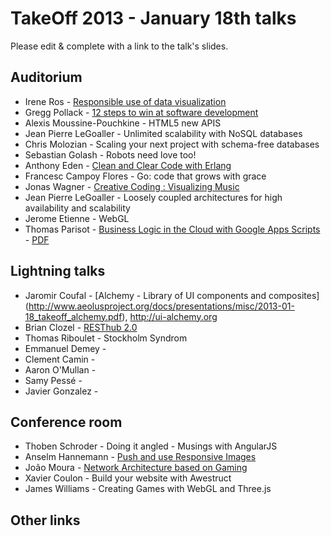 # TakeOff 2013 - January 18th talks

Please edit & complete with a link to the talk's slides.

## Auditorium

- Irene Ros - [Responsible use of data visualization](https://speakerdeck.com/iros/visualizing-data-responsibly)
- Gregg Pollack - [12 steps to win at software development](http://courseware.codeschool.com/uploads/12_steps_takeoffconf.pdf)
- Alexis Moussine-Pouchkine - HTML5 new APIS
- Jean Pierre LeGoaller - Unlimited scalability with NoSQL databases
- Chris Molozian - Scaling your next project with schema-free databases
- Sebastian Golash - Robots need love too!
- Anthony Eden - [Clean and Clear Code with Erlang](https://speakerdeck.com/aeden/clean-and-clear-code-with-erlang)
- Francesc Campoy Flores - Go: code that grows with grace
- Jonas Wagner - [Creative Coding : Visualizing Music](https://docs.google.com/presentation/d/1ISZp68AvPnUbm6ry1JDWM6_mJV8pu80RUQFaFRPy_JU/edit)
- Jean Pierre LeGoaller - Loosely coupled architectures for high availability and scalability
- Jerome Etienne - WebGL
- Thomas Parisot - [Business Logic in the Cloud with Google Apps Scripts](http://fr.slideshare.net/oncletom/business-logic-in-the-cloud-with-google-apps-scripts-16054925) - [PDF](http://fr.slideshare.net/oncletom/savedfiles?s_title=business-logic-in-the-cloud-with-google-apps-scripts-16054925&user_login=oncletom)

## Lightning talks

- Jaromir Coufal - [Alchemy - Library of UI components and composites] (http://www.aeolusproject.org/docs/presentations/misc/2013-01-18_takeoff_alchemy.pdf), http://ui-alchemy.org
- Brian Clozel - [RESThub 2.0](https://speakerdeck.com/bclozel/resthub-2-dot-0-not-yet-another-web-framework)
- Thomas Riboulet - Stockholm Syndrom
- Emmanuel Demey -
- Clement Camin -
- Aaron O'Mullan -
- Samy Pessé -
- Javier Gonzalez -

## Conference room

- Thoben Schroder - Doing it angled - Musings with AngularJS
- Anselm Hannemann - [Push and use Responsive Images](http://slides.anselm-hannemann.com/respimg-takeoff/)
- João Moura - [Network Architecture based on Gaming](https://speakerdeck.com/joaomdmoura/network-architecture-based-on-gaming)
- Xavier Coulon - Build your website with Awestruct
- James Williams - Creating Games with WebGL and Three.js

## Other links
